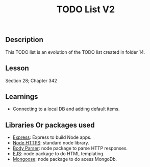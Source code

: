 <h1 align="center"> TODO List V2 </h1> <br>

## Description

This TODO list is an evolution of the TODO list created in folder 14.

## Lesson
Section 28; Chapter 342

## Learnings
- Connecting to a local DB and adding default items.

## Libraries Or packages used
- [Express](https://www.npmjs.com/package/express): Express to build Node apps.
- [Node HTTPS](https://nodejs.org/api/https.html): standard node library.
- [Body Parser](https://www.npmjs.com/package/body-parser): node package to parse HTTP responses.
- [EJS](https://www.npmjs.com/package/ejs): node package to do HTML templating.
- [Mongoose](https://www.npmjs.com/package/mongoose): node package to do acess MongoDb.
